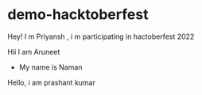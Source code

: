 # demo-hacktoberfest

Hey! I m Priyansh , i m participating in hactoberfest 2022


Hii I am Aruneet


* My name is Naman

Hello, i am prashant kumar



